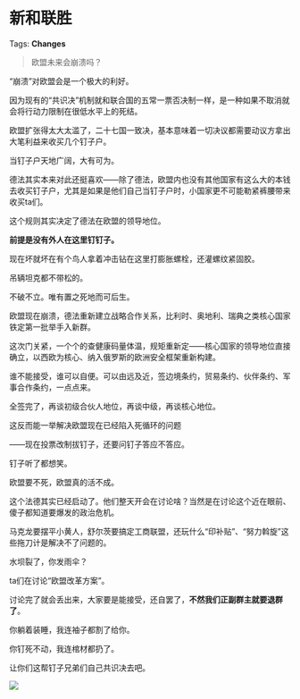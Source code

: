 # 新和联胜

Tags: **Changes**

> 欧盟未来会崩溃吗？



“崩溃”对欧盟会是一个极大的利好。

因为现有的“共识决”机制就和联合国的五常一票否决制一样，是一种如果不取消就会将行动力限制在很低水平上的死结。

欧盟扩张得太大太滥了，二十七国一致决，基本意味着一切决议都需要动议方拿出大笔利益来收买几个钉子户。

当钉子户天地广阔，大有可为。

德法其实本来对此还挺喜欢——除了德法，欧盟内也没有其他国家有这么大的本钱去收买钉子户，尤其是如果是他们自己当钉子户时，小国家更不可能勒紧裤腰带来收买ta们。

这个规则其实决定了德法在欧盟的领导地位。

**前提是没有外人在这里钉钉子。**

现在坏就坏在有个鸟人拿着冲击钻在这里打膨胀螺栓，还灌螺纹紧固胶。

吊辆坦克都不带松的。

  


不破不立。唯有置之死地而可后生。

欧盟现在崩溃，德法重新建立战略合作关系，比利时、奥地利、瑞典之类核心国家铁定第一批举手入新群。

这次门关紧，一个个的查健康码量体温，规矩重新定——核心国家的领导地位直接确立，以西欧为核心、纳入俄罗斯的欧洲安全框架重新构建。

谁不能接受，谁可以自便。可以由远及近，签边境条约，贸易条约、伙伴条约、军事合作条约，一点点来。

全签完了，再谈初级合伙人地位，再谈中级，再谈核心地位。

这反而能一举解决欧盟现在已经陷入死循环的问题

——现在投票改制拔钉子，还要问钉子答应不答应。

钉子听了都想笑。

  


欧盟要不死，欧盟真的活不成。

  


这个法德其实已经启动了。他们整天开会在讨论啥？当然是在讨论这个近在眼前、傻子都知道要爆发的政治危机。

马克龙要摆平小黄人，舒尔茨要搞定工商联盟，还玩什么“印补贴”、“努力斡旋”这些拖刀计是解决不了问题的。

水坝裂了，你发雨伞？

ta们在讨论“欧盟改革方案”。

讨论完了就会丢出来，大家要是能接受，还自罢了，**不然我们正副群主就要退群了**。

你躺着装睡，我连袖子都割了给你。

你钉死不动，我连棺材都扔了。

让你们这帮钉子兄弟们自己共识决去吧。

  


![](https://pica.zhimg.com/50/v2-993c9e3a677ace41f6ed6c22f8a8a17b_720w.jpg?source=1940ef5c)


